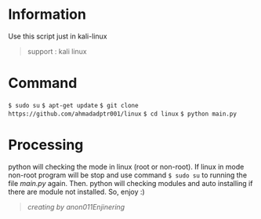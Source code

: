 # Information
Use this script just in kali-linux
> support : kali linux

# Command
`$ sudo su`
`$ apt-get update`
`$ git clone https://github.com/ahmadadptr001/linux`
`$ cd linux`
`$ python main.py`

# Processing
  python will checking the mode in linux (root or non-root). If linux in mode non-root program will be
stop and use command `$ sudo su` to running the file _main.py_ again. Then. python will checking modules
and auto installing if there are module not installed. So, enjoy :)


> *_creating by anon011Enjinering_*
